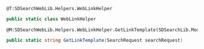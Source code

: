 ```
@T:SDSearchWebLib.Helpers.WebLinkHelper
```
```csharp
public static class WebLinkHelper
```
```
@M:SDSearchWebLib.Helpers.WebLinkHelper.GetLinkTemplate(SDSearchLib.Models.SearchRequest)
```
```csharp
public static string GetLinkTemplate(SearchRequest searchRequest)
```
